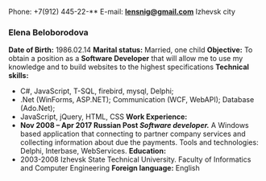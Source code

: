 Phone: +7(912) 445-22-**
E-mail: **lensnig@gmail.com**
Izhevsk city
### Elena Beloborodova
**Date of Birth:** 1986.02.14
**Marital status:** Married, one child
**Objective:** To obtain a position as a **Software Developer** that will allow me to use my knowledge and to build websites to the highest specifications
**Technical skills:**       
* C#, JavaScript, T-SQL, firebird, mysql, Delphi;
* .Net (WinForms, ASP.NET); Communication (WCF, WebAPI); Database (Ado.Net); 
* JavaScript, jQuery, HTML, CSS
**Work Experience:**  
* **Nov 2008 – Apr 2017 Russian Post _Software developer._** A Windows based application that connecting to partner company services and collecting information about due the payments. Tools and technologies: Delphi, Interbase, WebServices.
**Education:** 
* 2003-2008 Izhevsk State Technical University. Faculty of Informatics and Computer Engineering
**Foreign language:** English
